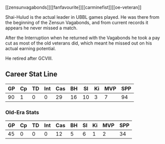 [[zensunvagabonds]][[fanfavourite]][[carminefist]][[oe-veteran]]

Shai-Hulud is the actual leader in UBBL games played. He was there from the beginning of the Zensun Vagabonds, and from current records it appears he never missed a match. 

After the Interruption when he returned with the Vagabonds he took a pay cut as most of the old veterans did, which meant he missed out on his actual earning potential.

He retired after GCVIII.

## Career Stat Line

| GP | Cp | TD | Int | Cas | BH | SI | Ki | MVP | SPP |
| -- | -- | -- | -- | -- | -- | -- | -- | -- | -- | 
| 90 | 1 | 0 | 0 | 29 | 16 | 10 | 3 | 7 | 94 |


### Old-Era Stats

| GP | Cp | TD | Int | Cas | BH | SI | Ki | MVP | SPP |
| -- | -- | -- | -- | -- | -- | -- | -- | -- | -- | 
| 45 | 0 | 0 | 0 | 12 | 5 | 6 | 1 | 2 | 34 |